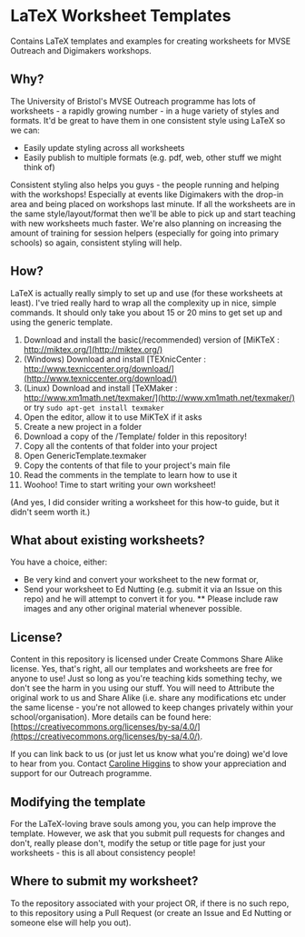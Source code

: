 # LaTeX Worksheet Templates

Contains LaTeX templates and examples for creating worksheets for MVSE Outreach and Digimakers workshops.

## Why?

The University of Bristol's MVSE Outreach programme has lots of worksheets - a rapidly growing number - in a huge variety of styles and formats. It'd be great to have them in one consistent style using LaTeX so we can:

* Easily update styling across all worksheets
* Easily publish to multiple formats (e.g. pdf, web, other stuff we might think of)

Consistent styling also helps you guys - the people running and helping with the workshops! Especially at events like Digimakers with the drop-in area and being placed on workshops last minute. If all the worksheets are in the same style/layout/format then we'll be able to pick up and start teaching with new worksheets much faster. We're also planning on increasing the amount of training for session helpers (especially for going into primary schools) so again, consistent styling will help.

## How?

LaTeX is actually really simply to set up and use (for these worksheets at least). I've tried really hard to wrap all the complexity up in nice, simple commands. It should only take you about 15 or 20 mins to get set up and using the generic template.

1. Download and install the basic(/recommended) version of [MiKTeX : http://miktex.org/](http://miktex.org/)
2. (Windows) Download and install [TEXnicCenter : http://www.texniccenter.org/download/](http://www.texniccenter.org/download/)
3. (Linux) Download and install [TeXMaker : http://www.xm1math.net/texmaker/](http://www.xm1math.net/texmaker/) or try `sudo apt-get install texmaker`
4. Open the editor, allow it to use MiKTeX if it asks
5. Create a new project in a folder
6. Download a copy of the /Template/ folder in this repository!
7. Copy all the contents of that folder into your project
8. Open GenericTemplate.texmaker
9. Copy the contents of that file to your project's main file
10. Read the comments in the template to learn how to use it
11. Woohoo! Time to start writing your own worksheet!

(And yes, I did consider writing a worksheet for this how-to guide, but it didn't seem worth it.)

## What about existing worksheets?

You have a choice, either:

* Be very kind and convert your worksheet to the new format or,
* Send your worksheet to Ed Nutting (e.g. submit it via an Issue on this repo) and he will attempt to convert it for you.
** Please include raw images and any other original material whenever possible.

## License?

Content in this repository is licensed under Create Commons Share Alike license. Yes, that's right, all our templates and worksheets are free for anyone to use! Just so long as you're teaching kids something techy, we don't see the harm in you using our stuff. You will need to Attribute the original work to us and Share Alike (i.e. share any modifications etc under the same license - you're not allowed to keep changes privately within your school/organisation). More details can be found here: [https://creativecommons.org/licenses/by-sa/4.0/](https://creativecommons.org/licenses/by-sa/4.0/).

If you can link back to us (or just let us know what you're doing) we'd love to hear from you. Contact [Caroline Higgins](http://www.bristol.ac.uk/engineering/people/caroline-higgins/index.html) to show your appreciation and support for our Outreach programme.

## Modifying the template

For the LaTeX-loving brave souls among you, you can help improve the template. However, we ask that you submit pull requests for changes and don't, really please don't, modify the setup or title page for just your worksheets - this is all about consistency people!

## Where to submit my worksheet?

To the repository associated with your project OR, if there is no such repo, to this repository using a Pull Request (or create an Issue and Ed Nutting or someone else will help you out).
